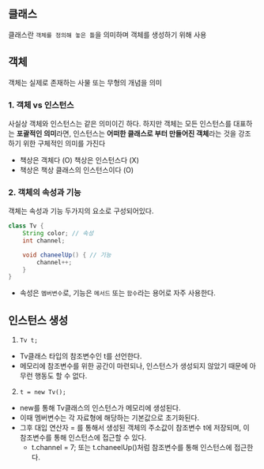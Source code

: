 ## 클래스

클래스란 ```객체를 정의해 놓은 틀```을 의미하며 객체를 생성하기 위해 사용

## 객체

객체는 실제로 존재하는 사물 또는 무형의 개념을 의미

### 1. 객체 vs 인스턴스

사실상 객체와 인스턴스는 같은 의미이긴 하다. 하지만 객체는 모든 인스턴스를 대표하는 **포괄적인 의미**라면,
인스턴스는 **어떠한 클래스로 부터 만들어진 객체**라는 것을 강조하기 위한 구체적인 의미를 가진다

* 책상은 객체다 (O) 책상은 인스턴스다 (X)
* 책상은 책상 클래스의 인스턴스이다 (O)

### 2. 객체의 속성과 기능

객체는 속성과 기능 두가지의 요소로 구성되어있다.

```java
class Tv {
    String color; // 속성
    int channel;

    void chaneelUp() { // 기능
        channel++;
    }
}
```
* 속성은 ```멤버변수```로, 기능은 ```메서드``` 또는 ```함수```라는 용어로 자주 사용한다.

## 인스턴스 생성

1. ```Tv t;```
* Tv클래스 타입의 참조변수인 t를 선언한다.
* 메모리에 참조변수를 위한 공간이 마련되나, 인스턴스가 생성되지 않았기 때문에 아무런 행동도 할 수 없다.

2. ```t = new Tv();```
* new를 통해 Tv클래스의 인스턴스가 메모리에 생성된다.
* 이때 멤버변수는 각 자료형에 해당하는 기본값으로 초기화된다.
* 그후 대입 연산자 = 를 통해서 생성된 객체의 주소값이 참조변수 t에 저장되며, 이 참조변수를 통해 인스턴스에 접근할 수 있다.
  * t.channel = 7; 또는 t.chaneelUp()처럼 참조변수를 통해 인스턴스에 접근한다.    
